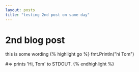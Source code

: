 ```yaml
---
layout: posts
title: "testing 2nd post on same day"
---
```

# 2nd blog post
this is some wording
{% highlight go %}
fmt.Println("hi Tom")

#=> prints 'Hi, Tom' to STDOUT.
{% endhighlight %}


